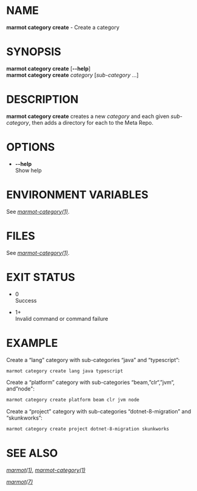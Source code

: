 # NAME

**marmot category create** - Create a category

# SYNOPSIS

**marmot category create** \[**--help**\]  
**marmot category create** *category* \[*sub-category* …\]

# DESCRIPTION

**marmot category create** creates a new *category* and each given
*sub-category*, then adds a directory for each to the Meta Repo.

# OPTIONS

  - **--help**  
    Show help

# ENVIRONMENT VARIABLES

See [*marmot-category(1)*](./marmot-category.1.md).

# FILES

See [*marmot-category(1)*](./marmot-category.1.md).

# EXIT STATUS

  - 0  
    Success

  - 1+  
    Invalid command or command failure

# EXAMPLE

Create a “lang” category with sub-categories “java” and “typescript”:

``` sh
marmot category create lang java typescript
```

Create a “platform” category with sub-categories “beam,”clr“,”jvm“,
and”node":

``` sh
marmot category create platform beam clr jvm node
```

Create a “project” category with sub-categories “dotnet-8-migration” and
“skunkworks”:

``` sh
marmot category create project dotnet-8-migration skunkworks
```

# SEE ALSO

[*marmot(1)*](./marmot.1.md),
[*marmot-category(1)*](./marmot-category.1.md)

[*marmot(7)*](./marmot.7.md)
